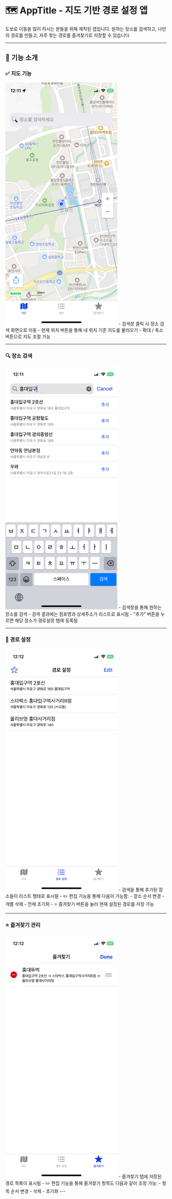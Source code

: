 # 🗺️ AppTitle - 지도 기반 경로 설정 앱

도보로 이동을 많이 하시는 분들을 위해 제작된 앱입니다.
원하는 장소를 검색하고, 나만의 경로를 만들고, 자주 찾는 경로를 즐겨찾기로 저장할 수 있습니다.

---

## 📌 기능 소개

### ✅ 지도 기능
<img src="./assets/mainMap.PNG" alt="지도 화면" width="350"/>
- 검색창 클릭 시 장소 검색 화면으로 이동
- 현재 위치 버튼을 통해 내 위치 기준 지도를 불러오기
- 확대 / 축소 버튼으로 지도 조절 가능

---

### 🔍 장소 검색
<img src="./assets/searchRoute.PNG" alt="검색 화면" width="350"/>
- 검색창을 통해 원하는 장소를 검색
- 검색 결과에는 점포명과 상세주소가 리스트로 표시됨
- "추가" 버튼을 누르면 해당 장소가 경로설정 탭에 등록됨

---

### 🧭 경로 설정
<img src="./assets/routeList.PNG" alt="---" width="350"/>
- 검색을 통해 추가된 장소들이 리스트 형태로 표시됨
- ✏️ 편집 기능을 통해 다음이 가능함:
    - 장소 순서 변경
    - 개별 삭제
    - 전체 초기화
- ⭐ 즐겨찾기 버튼을 눌러 현재 설정된 경로를 저장 가능

---

### ⭐ 즐겨찾기 관리
<img src="./assets/editFavorites.PNG" alt="검색 화면" width="350"/>
- 즐겨찾기 탭에 저장된 경로 목록이 표시됨
- ✏️ 편집 기능을 통해 즐겨찾기 항목도 다음과 같이 조정 가능:
    - 항목 순서 변경
    - 삭제
    - 초기화
---
